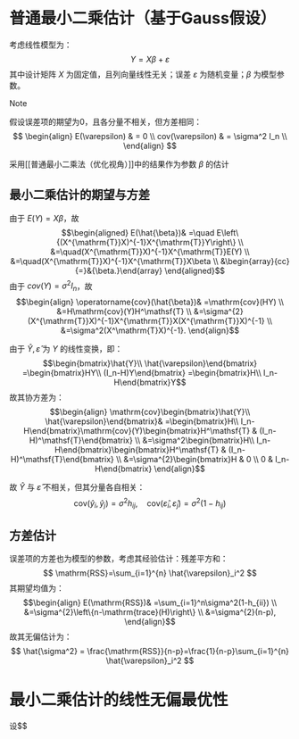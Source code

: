 # 普通最小二乘估计（基于Gauss假设）

考虑线性模型为：
$$Y=X\beta+\varepsilon$$
其中设计矩阵 $X$ 为固定值，且列向量线性无关；误差 $\varepsilon$ 为随机变量；$\beta$ 为模型参数。
>[!note]
>假设误差项的期望为0，且各分量不相关，但方差相同：
> $$ \begin{align}
> E(\varepsilon) & = 0 \\
> cov(\varepsilon) & = \sigma^2 I_n \\
> \end{align} $$

采用[[普通最小二乘法（优化视角）]]中的结果作为参数 $\beta$ 的估计
## 最小二乘估计的期望与方差

由于 $E(Y)=X\beta$，故
$$\begin{aligned}
E(\hat{\beta})& =\quad E\left\{(X^{\mathrm{T}}X)^{-1}X^{\mathrm{T}}Y\right\} \\
&=\quad(X^{\mathrm{T}}X)^{-1}X^{\mathrm{T}}E(Y) \\
&=\quad(X^{\mathrm{T}}X)^{-1}X^{\mathrm{T}}X\beta \\
&\begin{array}{cc}{=}&{\beta.}\end{array}
\end{aligned}$$
由于 $cov(Y)=\sigma^2 I_n$，故
$$\begin{align}
\operatorname{cov}(\hat{\beta})& =\mathrm{cov}(HY) \\
&=H\mathrm{cov}(Y)H^\mathsf{T} \\
&=\sigma^{2}(X^{\mathrm{T}}X)^{-1}X^{\mathrm{T}}X(X^{\mathrm{T}}X)^{-1} \\
&=\sigma^2(X^\mathrm{T}X)^{-1}.
\end{align}$$

由于 $\hat{Y},\hat{\varepsilon}$ 为 $Y$ 的线性变换，即：
$$\begin{bmatrix}\hat{Y}\\ \hat{\varepsilon}\end{bmatrix}
=\begin{bmatrix}HY\\ (I_n-H)Y\end{bmatrix}
=\begin{bmatrix}H\\ I_n-H\end{bmatrix}Y$$
故其协方差为：
$$\begin{align}
\mathrm{cov}\begin{bmatrix}\hat{Y}\\ \hat{\varepsilon}\end{bmatrix}& =\begin{bmatrix}H\\ I_n-H\end{bmatrix}\mathrm{cov}(Y)\begin{bmatrix}H^\mathsf{T} & (I_n-H)^\mathsf{T}\end{bmatrix} \\
&=\sigma^2\begin{bmatrix}H\\ I_n-H\end{bmatrix}\begin{bmatrix}H^\mathsf{T} & (I_n-H)^\mathsf{T}\end{bmatrix} \\
&=\sigma^{2}\begin{bmatrix}H & 0 \\ 0 & I_n-H\end{bmatrix}
\end{align}$$

故 $\hat{Y}$ 与 $\hat{\varepsilon}$ 不相关，但其分量各自相关：
$$\mathrm{cov}(\hat{y}_i,\hat{y}_j)=\sigma^2h_{ij},\quad\mathrm{cov}(\hat{\varepsilon}_i,\hat{\varepsilon}_j)=\sigma^2(1-h_{ij})$$
## 方差估计

误差项的方差也为模型的参数，考虑其经验估计：残差平方和：
$$ \mathrm{RSS}=\sum_{i=1}^{n} \hat{\varepsilon}_i^2 $$
其期望均值为：
$$\begin{align}
E(\mathrm{RSS})& =\sum_{i=1}^n\sigma^2(1-h_{ii}) \\
&=\sigma^{2}\left\{n-\mathrm{trace}(H)\right\} \\
&=\sigma^{2}(n-p),
\end{align}$$
故其无偏估计为：
$$ \hat{\sigma^2} = \frac{\mathrm{RSS}}{n-p}=\frac{1}{n-p}\sum_{i=1}^{n} \hat{\varepsilon}_i^2 $$

# 最小二乘估计的线性无偏最优性

设$$